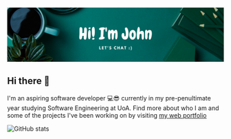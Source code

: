 ![header](/images/header.png)

## Hi there 👋

I'm an aspiring software developer 💻😎 currently in my pre-penultimate year studying Software Engineering at UoA. Find more about who I am and some of the projects I've been working on by visiting [my web portfolio](https://seevee.co.nz/john)
  
![GitHub stats](https://github-readme-stats.vercel.app/api?username=johnchen383&count_private=true&hide=issues,contribs&show_icons=true)



<!--
**johnchen383/johnchen383** is a ✨ _special_ ✨ repository because its `README.md` (this file) appears on your GitHub profile.

Here are some ideas to get you started:

- 🔭 I’m currently working on ...
- 🌱 I’m currently learning ...
- 👯 I’m looking to collaborate on ...
- 🤔 I’m looking for help with ...
- 💬 Ask me about ...
- 📫 How to reach me: ...
- 😄 Pronouns: ...
- ⚡ Fun fact: ...
-->
